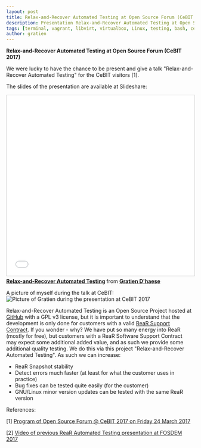 ```yaml
---
layout: post
title: Relax-and-Recover Automated Testing at Open Source Forum (CeBIT 2017)
description: Presentation Relax-and-Recover Automated Testing at Open Source Forum (CeBIT 2017)
tags: [terminal, vagrant, libvirt, virtualbox, Linux, testing, bash, centos, tutorial, howto, it3 consultants]
author: gratien
---
```


<strong>Relax-and-Recover Automated Testing at Open Source Forum (CeBIT 2017)</strong>

We were lucky to have the chance to be present and give a talk "Relax-and-Recover Automated Testing" for the CeBIT visitors [1].

The slides of the presentation are available at Slideshare:

 <iframe src="//www.slideshare.net/slideshow/embed_code/key/2L1XovGt4LKGQZ" width="595" height="485" frameborder="0" marginwidth="0" marginheight="0" scrolling="no" style="border:1px solid #CCC; border-width:1px; margin-bottom:5px; max-width: 100%;" allowfullscreen> </iframe> <div style="margin-bottom:5px"> <strong> <a href="//www.slideshare.net/gratien_dhaese/relaxandrecover-automated-testing" title="Relax-and-Recover Automated Testing" target="_blank">Relax-and-Recover Automated Testing</a> </strong> from <strong><a target="_blank" href="//www.slideshare.net/gratien_dhaese">Gratien D&#x27;haese</a></strong> </div>


A picture of myself during the talk at CeBIT:
<img src="{{ site.url }}/images/gratien_at-cebit_2017.jpg" alt="Picture of Gratien during the presentation at CeBIT 2017">

Relax-and-Recover Automated Testing is an Open Source Project hosted at [GitHub](https://github.com/gdha/rear-automated-testing) with a GPL v3 license, but it is important to understand that the development is only done for customers with a valid [ReaR Support Contract](http://www.it3.be/rear-support/index.html).
If you wonder - why? We have put so many energy into ReaR (mostly for free), but customers with a ReaR Software Support Contract may expect some additional added value, and as such we provide some additional quality testing. We do this via this project "Relax-and-Recover Automated Testing". As such we can increase:

 - ReaR Snapshot stability
 - Detect errors much faster (at least for what the customer uses in practice)
 - Bug fixes can be tested quite easily (for the customer)
 - GNU/Linux minor version updates can be tested with the same ReaR version




References:

[1] [Program of Open Source Forum @ CeBIT 2017 on Friday 24 March 2017](http://www.linux-magazin.de/VIDEOS/Konferenzvideos/CeBIT-Open-Source-Forum-2017#freitag)

[2] [Video of previous ReaR Automated Testing presentation at FOSDEM 2017](https://ftp.fau.de/fosdem/2017/AW1.121/backup_dr_automated_testing.vp8.webm)
